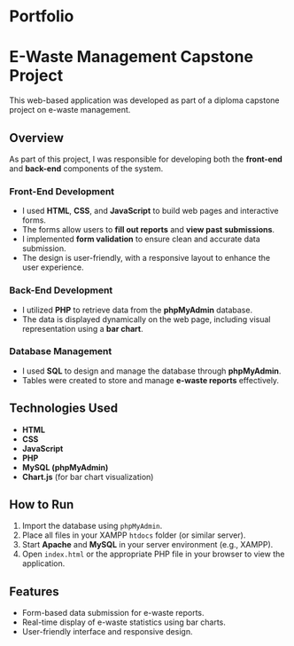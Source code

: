 # Portfolio
# E-Waste Management Capstone Project

This web-based application was developed as part of a diploma capstone project on e-waste management.

## Overview

As part of this project, I was responsible for developing both the **front-end** and **back-end** components of the system.

### Front-End Development
- I used **HTML**, **CSS**, and **JavaScript** to build web pages and interactive forms.
- The forms allow users to **fill out reports** and **view past submissions**.
- I implemented **form validation** to ensure clean and accurate data submission.
- The design is user-friendly, with a responsive layout to enhance the user experience.

### Back-End Development
- I utilized **PHP** to retrieve data from the **phpMyAdmin** database.
- The data is displayed dynamically on the web page, including visual representation using a **bar chart**.
  
### Database Management
- I used **SQL** to design and manage the database through **phpMyAdmin**.
- Tables were created to store and manage **e-waste reports** effectively.

## Technologies Used

- **HTML**
- **CSS**
- **JavaScript**
- **PHP**
- **MySQL (phpMyAdmin)**
- **Chart.js** (for bar chart visualization)

## How to Run

1. Import the database using `phpMyAdmin`.
2. Place all files in your XAMPP `htdocs` folder (or similar server).
3. Start **Apache** and **MySQL** in your server environment (e.g., XAMPP).
4. Open `index.html` or the appropriate PHP file in your browser to view the application.

## Features

- Form-based data submission for e-waste reports.
- Real-time display of e-waste statistics using bar charts.
- User-friendly interface and responsive design.
